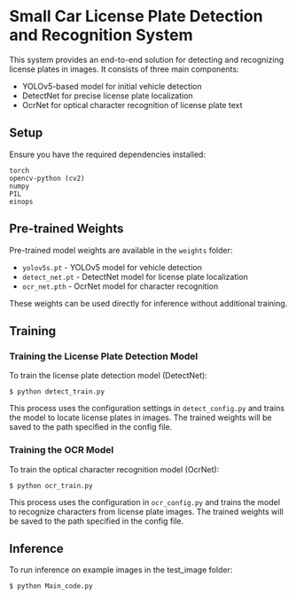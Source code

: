 # Small Car License Plate Detection and Recognition System

This system provides an end-to-end solution for detecting and recognizing license plates in images. It consists of three main components:
- YOLOv5-based model for initial vehicle detection
- DetectNet for precise license plate localization
- OcrNet for optical character recognition of license plate text

## Setup

Ensure you have the required dependencies installed:
```
torch
opencv-python (cv2)
numpy
PIL
einops
```

## Pre-trained Weights

Pre-trained model weights are available in the `weights` folder:
- `yolov5s.pt` - YOLOv5 model for vehicle detection
- `detect_net.pt` - DetectNet model for license plate localization
- `ocr_net.pth` - OcrNet model for character recognition

These weights can be used directly for inference without additional training.

## Training

### Training the License Plate Detection Model

To train the license plate detection model (DetectNet):

```
$ python detect_train.py
```

This process uses the configuration settings in `detect_config.py` and trains the model to locate license plates in images. The trained weights will be saved to the path specified in the config file.

### Training the OCR Model

To train the optical character recognition model (OcrNet):

```
$ python ocr_train.py
```

This process uses the configuration in `ocr_config.py` and trains the model to recognize characters from license plate images. The trained weights will be saved to the path specified in the config file.

## Inference

To run inference on example images in the test_image folder:

```
$ python Main_code.py
```